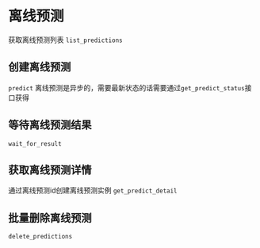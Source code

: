 # 离线预测
获取离线预测列表 `list_predictions`

## 创建离线预测
`predict`
离线预测是异步的，需要最新状态的话需要通过`get_predict_status`接口获得

## 等待离线预测结果
`wait_for_result`

## 获取离线预测详情
通过离线预测id创建离线预测实例 `get_predict_detail`


## 批量删除离线预测 
`delete_predictions`